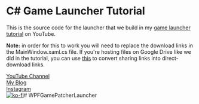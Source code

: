 # C# Game Launcher Tutorial
This is the source code for the launcher that we build in my [game launcher tutorial](https://youtu.be/JIjZQo03YdA) on YouTube.

**Note:** in order for this to work you will need to replace the download links in the MainWindow.xaml.cs file. If you're hosting files on Google Drive like we did in the tutorial, you can use [this](https://sites.google.com/site/gdocs2direct/) to convert sharing links into direct-download links.

[YouTube Channel](https://tomweiland.net/youtube)\
[My Blog](https://tomweiland.net/)\
[Instagram](https://tomweiland.net/instagram)\
[![ko-fi](https://www.ko-fi.com/img/githubbutton_sm.svg)](https://ko-fi.com/Y8Y21O02J)# WPFGamePatcherLauncher
